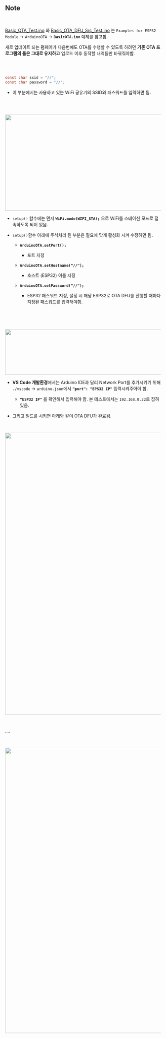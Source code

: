 ## Note

<br>

[Basic_OTA_Test.ino](https://github.com/taejin-seong/ESP32-Test-and-Project-Using-Arduino-Lib/tree/master/ESP32%20DevKitC%20V4/T05.%20Basic%20OTA) 와
[Basic_OTA_DFU_Src_Test.ino](https://github.com/taejin-seong/ESP32-Test-and-Project-Using-Arduino-Lib/tree/master/ESP32%20DevKitC%20V4/T05.%20Basic%20OTA%20DFU%20Src)
 는 `Examples for ESP32 Module` → `ArduinoOTA` → **`BasicOTA.ino`** 예제를 참고함.
 
새로 업데이트 되는 펌웨어가 다음번에도 OTA를 수행할 수 있도록 하려면 **기존 OTA 프로그램의 틀은 그대로 유지하고** 업로드 이후 동작할 내역들만 바꿔줘야함.
 
 <br>
 <br>
 
 ```C
 const char ssid = "//";
 const char password = "//";
 ```
 * 이 부분에서는 사용하고 있는 WiFi 공유기의 SSID와 패스워드를 입력하면 됨.

 <br>
 <br>
 
<p align="left">
   <img src="https://user-images.githubusercontent.com/70312248/169761686-38b8bb12-7469-4c6e-a20d-0299a4926921.PNG" width="672" height="310"/>  
</p> 

* `setup()` 함수에는 먼저 **`WiFi.mode(WIFI_STA);`** 으로 WiFi를 스테이션 모드로 접속하도록 되어 있음.

* `setup()`함수 아래에 주석처리 된 부분은 필요에 맞게 활성화 시켜 수정하면 됨.
    
    +  **`ArduinoOTA.setPort();`**
        - 포트 지정
    
    +  **`ArduinoOTA.setHostname("//");`**
        - 호스트 (ESP32) 이름 지정
      
    +  **`ArduinoOTA.setPassword("//");`**
        - ESP32 패스워드 지정, 설정 시 해당 ESP32로 OTA DFU를 진행할 때마다 지정된 패스워드를 입력해야함. 

<br>
<br>
<br>

<p align="left">
   <img src="https://user-images.githubusercontent.com/70312248/169763125-0a823e25-0440-46c9-a9ee-4829ffb033f5.PNG" width="776" height="147"/>  
</p> 

* **VS Code 개발환경**에서는 Arduino IDE과 달리 Network Port를 추가시키기 위해 `./vscode` → `arduino.json`에서  **`"port": "EPS32 IP"`** 입력시켜주어야 함. 

  + **`"ESP32 IP"`** 를 확인해서 입력해야 함. 본 테스트에서는 `192.168.0.22`로 잡혀있음.

* 그리고 빌드를 시키면 아래와 같이 OTA DFU가 완료됨.

<br>

<p align="left">
   <img src="https://user-images.githubusercontent.com/70312248/169765818-633df956-9d82-4d3f-a67a-202dacac167f.PNG" width="797" height="909"/>  
</p> 

<br>

....

<br>

<p align="left">
   <img src="https://user-images.githubusercontent.com/70312248/169766111-f79a85a4-5785-4362-8cc8-b335f8f2c9e4.PNG" width="1176" height="920"/>  
</p>

